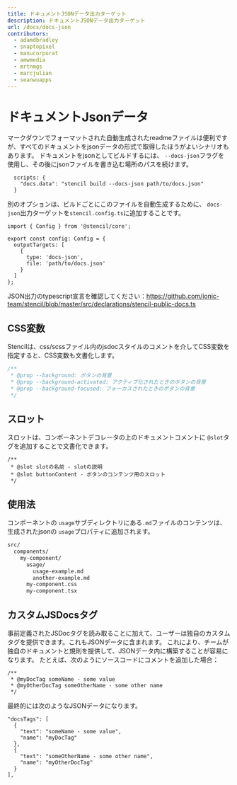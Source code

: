 ```yaml
---
title: ドキュメントJSONデータ出力ターゲット
description: ドキュメントJSONデータ出力ターゲット
url: /docs/docs-json
contributors:
  - adamdbradley
  - snaptopixel
  - manucorporat
  - amwmedia
  - mrtnmgs
  - marcjulian
  - seanwuapps
---
```


# ドキュメントJsonデータ

マークダウンでフォーマットされた自動生成されたreadmeファイルは便利ですが、すべてのドキュメントをjsonデータの形式で取得したほうがよいシナリオもあります。 ドキュメントをjsonとしてビルドするには、 `--docs-json`フラグを使用し、その後にjsonファイルを書き込む場所のパスを続けます。

```tsx
  scripts: {
    "docs.data": "stencil build --docs-json path/to/docs.json"
  }
```

別のオプションは、ビルドごとにこのファイルを自動生成するために、 `docs-json`出力ターゲットを`stencil.config.ts`に追加することです。

```tsx
import { Config } from '@stencil/core';

export const config: Config = {
  outputTargets: [
    {
      type: 'docs-json',
      file: 'path/to/docs.json'
    }
  ]
};
```

JSON出力のtypescript宣言を確認してください：https://github.com/ionic-team/stencil/blob/master/src/declarations/stencil-public-docs.ts

## CSS変数

Stencilは、css/scssファイル内のjsdocスタイルのコメントを介してCSS変数を指定すると、CSS変数も文書化します。

```css
/**
 * @prop --background: ボタンの背景
 * @prop --background-activated: アクティブ化されたときのボタンの背景
 * @prop --background-focused: フォーカスされたときのボタンの背景
 */
```

## スロット

スロットは、コンポーネントデコレータの上のドキュメントコメントに `@slot`タグを追加することで文書化できます。

```tsx
/**
 * @slot slotの名前 - slotの説明
 * @slot buttonContent - ボタンのコンテンツ用のスロット
 */
```


## 使用法

コンポーネントの `usage`サブディレクトリにある`.md`ファイルのコンテンツは、生成されたjsonの `usage`プロパティに追加されます。

```bash
src/
  components/
    my-component/
      usage/
        usage-example.md
        another-example.md
      my-component.css
      my-component.tsx
```


## カスタムJSDocsタグ

事前定義されたJSDocタグを読み取ることに加えて、ユーザーは独自のカスタムタグを提供できます。これもJSONデータに含まれます。 これにより、チームが独自のドキュメントと規則を提供して、JSONデータ内に構築することが容易になります。 たとえば、次のようにソースコードにコメントを追加した場合：

```tsx
/**
 * @myDocTag someName - some value
 * @myOtherDocTag someOtherName - some other name
 */
```

最終的には次のようなJSONデータになります。

```tsx
"docsTags": [
  {
    "text": "someName - some value",
    "name": "myDocTag"
  },
  {
    "text": "someOtherName - some other name",
    "name": "myOtherDocTag"
  }
],
```

